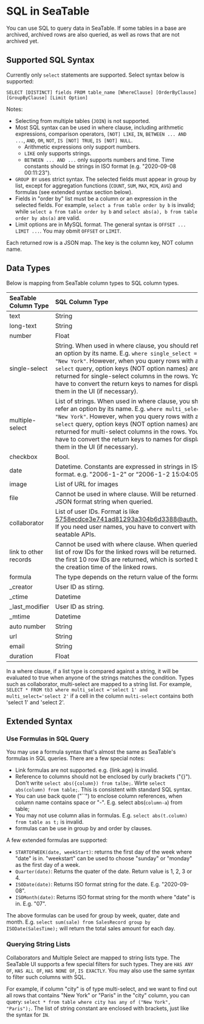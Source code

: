 # SQL in SeaTable

You can use SQL to query data in SeaTable. If some tables in a base are archived, archived rows are also queried, as well as rows that are not archived yet.

## Supported SQL Syntax

Currently only `select` statements are supported. Select syntax below is supported:

```
SELECT [DISTINCT] fields FROM table_name [WhereClause] [OrderByClause] [GroupByClause] [Limit Option]
```

Notes:
* Selecting from multiple tables (`JOIN`) is not supported.
* Most SQL syntax can be used in where clause, including arithmetic expressions, comparison operators, `[NOT] LIKE`, `IN`, `BETWEEN ... AND ...`, `AND`, `OR`, `NOT`, `IS [NOT] TRUE`, `IS [NOT] NULL`.
    * Arithmetic expressions only support numbers.
    * `LIKE` only supports strings.
    * `BETWEEN ... AND ...` only supports numbers and time. Time constants should be strings in ISO format (e.g. "2020-09-08 00:11:23").
* `GROUP BY` uses strict syntax. The selected fields must appear in group by list, except for aggregation functions (`COUNT`, `SUM`, `MAX`, `MIN`, `AVG`) and formulas (see extended syntax section below).
* Fields in "order by" list must be a column or an expression in the selected fields. For example, `select a from table order by b` is invalid; while `select a from table order by b` and `select abs(a), b from table order by abs(a)` are valid.
* Limit options are in MySQL format. The general syntax is `OFFSET ... LIMIT ...`. You may obmit `OFFSET` or `LIMIT`.

Each returned row is a JSON map. The key is the column key, NOT column name.

## Data Types

Below is mapping from SeaTable column types to SQL column types.

| SeaTable Column Type        | SQL Column Type           |
| :------------------- | :-------------------- |
| text                 | String                |
| long-text            | String                |
| number          | Float                |
| single-select   | String. When used in where clause, you should refer an option by its name. E.g. `where single_select = "New York"`. However, when you query rows with a `select` query, option keys (NOT option names) are returned for single-select columns in the rows. You have to convert the return keys to names for displaying them in the UI (if necessary).    |
| multiple-select | List of strings. When used in where clause, you should refer an option by its name. E.g. `where multi_select = "New York"`. However, when you query rows with a `select` query, option keys (NOT option names) are returned for multi-select columns in the rows. You have to convert the return keys to names for displaying them in the UI (if necessary).    |
| checkbox        | Bool.     |
| date            | Datetime. Constants are expressed in strings in ISO format. e.g. "2006-1-2" or “2006-1-2 15:04:05“.|
| image            | List of URL for images  |
| file            | Cannot be used in where clause. Will be returned as JSON format string when queried. |
| collaborator   | List of user IDs. Format is like 5758ecdce3e741ad81293a304b6d3388@auth.local. If you need user names, you have to convert with seatable APIs. |
| link to other records          | Cannot be used with where clause. When queried, a list of row IDs for the linked rows will be returned. Only the first 10 row IDs are returned, which is sorted by the creation time of the linked rows. |
| formula              | The type depends on the return value of the formula. |
| \_creator            | User ID as stirng. |
| \_ctime              | Datetime |
| \_last_modifier      | User ID as string. |
| \_mtime              | Datetime  |
| auto number          | String |
| url                  | String |
| email                | String |
| duration             | Float |

In a where clause, if a list type is compared against a string, it will be evaluated to true when anyone of the strings matches the condition. Types such as collaborator, multi-select are mapped to a string list. For example, `SELECT * FROM tb3 where multi_select ='select 1' and multi_select='select 2'` if a cell in the column `multi-select` contains both 'select 1' and 'select 2'. 

## Extended Syntax

### Use Formulas in SQL Query

You may use a formula syntax that's almost the same as SeaTable's formulas in SQL queries. There are a few special notes:

* Link formulas are not supported. e.g. {link.age} is invalid.
* Reference to columns should not be enclosed by curly brackets ("{}"). Don't write `select abs({column}) from talbe;`. Wirte `select abs(column) from table;`. This is consistent with standard SQL syntax.
* You can use back quote ("\`\`") to enclose column references, when column name contains space or "-". E.g. select abs(`column-a`) from table;
* You may not use column alias in formulas. E.g. `select abs(t.column) from table as t;` is invalid.
* formulas can be use in group by and order by clauses.

A few extended formulas are supported:

* `STARTOFWEEK(date, weekStart)`: returns the first day of the week where "date" is in. "weekstart" can be used to choose "sunday" or "monday" as the first day of a week.
* `Quarter(date)`: Returns the quater of the date. Return value is 1, 2, 3 or 4.
* `ISODate(date)`: Returns ISO format string for the date. E.g. "2020-09-08".
* `ISOMonth(date)`: Returns ISO format string for the month where "date" is in. E.g. "07".

The above formulas can be used for group by week, quater, date and month. E.g. `select sum(sale) from SalesRecord group by ISODate(SalesTime);` will return the total sales amount for each day.

### Querying String Lists

Collaborators and Multiple Select are mapped to string lists type. The SeaTable UI supports a few special filters for such types. They are `HAS ANY OF`, `HAS ALL OF`, `HAS NONE OF`, `IS EXACTLY`. You may also use the same syntax to filter such columns with SQL.

For example, if column "city" is of type multi-select, and we want to find out all rows that contains "New York" or "Paris" in the "city" column, you can query: `select * from table where city has any of ("New York", "Paris");`. The list of string constant are enclosed with brackets, just like the syntax for `IN`.